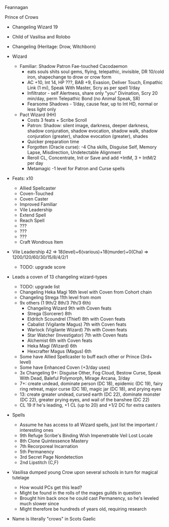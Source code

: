 Feannagan

Prince of Crows
- Changeling Wizard 19
- Child of Vasilisa and Rolobo
- Changeling (Heritage: Drow, Witchborn)
- Wizard
  - Familiar: Shadow Patron Fae-touched Cacodaemon
    - eats souls shits soul gems, flying, telepathic, invisible, DR 10/cold iron, shapechange to drow or crow form
    - AC +10, Int 14, HP ???, BAB +9, Evasion, Deliver Touch, Empathic Link (1 mi), Speak With Master, Scry as per spell 1/day
    - Infiltrator - self Alertness, share only "you" Divination, Scry 20 min/day, perm Telepathic Bond (no Animal Speak, SR)
    - Fearsome Shadows - 1/day, cause fear, up to Int HD, normal or less light only
  - Pact Wizard (HH)
    - Costs 3 feats + Scribe Scroll
    - Patron: Shadow: silent image, darkness, deeper darkness, shadow conjuration, shadow evocation, shadow walk, shadow conjuration (greater), shadow evocation (greater), shades
    - Quicker preparation time
    - Forgotten (Oracle curse): -4 Cha skills, Disguise Self, Memory Lapse, Misdirection, Undetectable Alignment
    - Reroll CL, Concentrate, Init or Save and add +IntM, 3 + IntM/2 per day 
    - Metamagic -1 level for Patron and Curse spells
- Feats: x10
  - Allied Spellcaster
  - Coven-Touched
  - Coven Caster
  - Improved Familiar
  - Vile Leadership
  - Extend Spell
  - Reach Spell
  - ???
  - ???
  - ???
  - Craft Wondrous Item
- Vile Leadership 42 => 18(level)+6(various)+18(murder)+0(Cha) => 1200/120/60/30/15/8/4/2/1
  - TODO: upgrade score
- Leads a coven of 13 changeling wizard-types
  - TODO: upgrade list
  - Changeling Heka Magi 16th level with Coven from Cohort chain
  - Changeling Strega 11th level from mom
  - 9x others (1 9th/2 8th/3 7th/3 6th)
    - Changeling Wizard 9th with Coven feats
    - Strega (Sorcerer) 8th
    - Eldritch Scoundrel (Thief) 8th with Coven feats
    - Cabalist (Vigilante Magus) 7th with Coven feats
    - Warlock (Vigilante Wizard) 7th with Coven feats
    - Star Watcher (Investigator) 7th with Coven feats
    - Alchemist 6th with Coven feats
    - Heka Magi (Wizard) 6th
    - Hexcrafter Magus (Magus) 6th
  - Some have Allied Spellcaster to buff each other or Prince (3rd+ level)
  - Some have Enhanced Coven (+3/day uses)
  - 3x Changeling 9+: Disguise Other, Fog Cloud, Bestow Curse, Speak With Dead, Baleful Polymorph, Mirage Arcana, 3/day
  - 7+: create undead, dominate person (DC 18), epidemic (DC 19), fairy ring retreat, major curse (DC 18), magic jar (DC 18), and prying eyes
  - 13: create greater undead, cursed earth (DC 22), dominate monster (DC 22), greater prying eyes, and wail of the banshee (DC 22)
  - CL 19 if he's leading, +1 CL (up to 20) and +1/2 DC for extra casters
- Spells
  - Assume he has access to all Wizard spells, just list the important / interesting ones
  - 9th
    Refuge
    Scribe's Binding
    Wish
    Impenetrable Veil
    Lost Locale
  - 8th
    Clone
    Quintessence Mastery
  - 7th
    Recorporeal Incarnation
  - 5th
    Permanency
  - 3rd
    Secret Page
    Nondetection
  - 2nd
    Lipstitch (C,F)

- Vasilisa dumped young Crow upon several schools in turn for magical tutelage
  - How would PCs get this lead?
  - Might be found in the rolls of the mages guilds in question
  - Brought him back once he could cast Permanency, so he's leveled much slower since
  - Might therefore be hundreds of years old, requiring research

- Name is literally "crows" in Scots Gaelic
